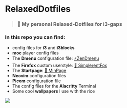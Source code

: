 # RelaxedDotfiles

> ### 🍃 My personal Relaxed-Dotfiles for i3-gaps 

### In this repo you can find:

- config files for **i3** and **i3blocks**
- **moc** player config files
- The **Dmenu** configuration file: [⚡ZenDmenu](https://github.com/MiguelRAvila/ZenDmenu)
- The **Firefox** custom userstyle: [🦊 SimplerentFox](https://github.com/MiguelRAvila/SimplerentFox)
- The **Startpage**: [🚀 MinPage](https://github.com/MiguelRAvila/MinPage)
- **Neovim** configuration files
- **Picom** configuration file
- The config files for the **Alacritty** Terminal
- Some cool **wallpapers** I use with the rice

![](https://github.com/MiguelRAvila/RelaxedDotfiles/blob/master/rsc/preview.png)


